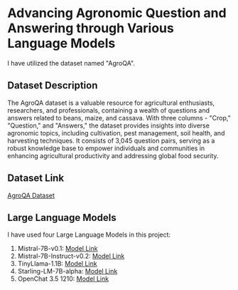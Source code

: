 <h1>Advancing Agronomic Question and Answering through Various Language Models</h1>

<p>I have utilized the dataset named "AgroQA".</p>

<h2>Dataset Description</h2>
<p>The AgroQA dataset is a valuable resource for agricultural enthusiasts, researchers, and professionals, containing a wealth of questions and answers related to beans, maize, and cassava. With three columns - "Crop," "Question," and "Answers," the dataset provides insights into diverse agronomic topics, including cultivation, pest management, soil health, and harvesting techniques. It consists of 3,045 question pairs, serving as a robust knowledge base to empower individuals and communities in enhancing agricultural productivity and addressing global food security.</p>

<h2>Dataset Link</h2>
<p><a href="https://github.com/JonaOmara/AgroQA-Dataset/tree/main">AgroQA Dataset</a></p>

<h2>Large Language Models</h2>
<p>I have used four Large Language Models in this project:</p>
<ol>
  <li>Mistral-7B-v0.1: <a href="https://huggingface.co/mistralai/Mistral-7B-v0.1">Model Link</a></li>
  <li>Mistral-7B-Instruct-v0.2: <a href="https://huggingface.co/mistralai/Mistral-7B-Instruct-v0.2">Model Link</a></li>
  <li>TinyLlama-1.1B: <a href="https://huggingface.co/TinyLlama/TinyLlama-1.1B-Chat-v1.0">Model Link</a></li>
  <li>Starling-LM-7B-alpha: <a href="https://huggingface.co/berkeley-nest/Starling-LM-7B-alpha">Model Link</a></li>
  <li>OpenChat 3.5 1210: <a href="https://huggingface.co/openchat/openchat-3.5-1210">Model Link</a></li>
</ol>
